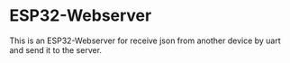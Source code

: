 # ESP32-Webserver
This is an ESP32-Webserver for receive json from another device by uart and send it to the server.
